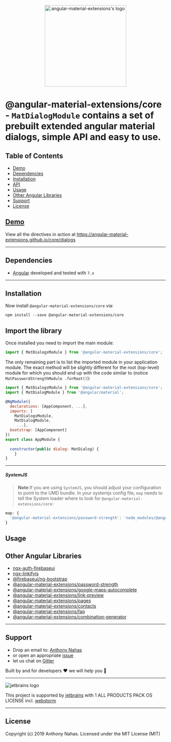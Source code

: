 <p align="center">
  <img alt="angular-material-extensions's logo"
   height="256px" width="256px" style="text-align: center;" 
   src="https://cdn.rawgit.com/angular-material-extensions/core/master/assets/angular-material-extensions-logo.svg">
</p>

# @angular-material-extensions/core - `MatDialogModule` contains a set of prebuilt extended angular material dialogs, simple API and easy to use.

## Table of Contents
- [Demo](#demo)
- [Dependencies](#dependencies)
- [Installation](#installation)
- [API](#api)
- [Usage](#usage) 
- [Other Angular Libraries](#other-angular-libraries)
- [Support](#support)
- [License](#license)

## [Demo](https://angular-material-extensions.github.io/core/dialogs)

View all the directives in action at https://angular-material-extensions.github.io/core/dialogs

---

<a name="dependencies"/>

## Dependencies
* [Angular](https://angular.io) developed and tested with `7.x`

---

<a name="installation"/>

##  Installation

Now install `@angular-material-extensions/core` via:
```shell
npm install --save @angular-material-extensions/core
```

## Import the library

Once installed you need to import the main module:
```js
import { MatDialogsModule } from '@angular-material-extensions/core';
```
The only remaining part is to list the imported module in your application module. The exact method will be slightly
different for the root (top-level) module for which you should end up with the code similar to (notice ` MatPasswordStrengthModule .forRoot()`):
```js
import { MatDialogsModule } from '@angular-material-extensions/core';
import { MatDialogModule } from '@angular/material';

@NgModule({
  declarations: [AppComponent, ...],
  imports: [
    MatDialogsModule,
    MatDialogModule,
     ...],  
  bootstrap: [AppComponent]
})
export class AppModule {
  
  constructor(public dialog: MatDialog) {
    }
}
```

---
##### SystemJS
>**Note**:If you are using `SystemJS`, you should adjust your configuration to point to the UMD bundle.
In your systemjs config file, `map` needs to tell the System loader where to look for `@angular-material-extensions/core`:
```js
map: {
  '@angular-material-extensions/password-strength': 'node_modules/@angular-material-extensions/core/bundles/core.umd.js',
}
```

<a name="usage"/>

## Usage

## Other Angular Libraries
- [ngx-auth-firebaseui](https://github.com/AnthonyNahas/ngx-auth-firebaseui)
- [ngx-linkifyjs](https://github.com/AnthonyNahas/ngx-linkifyjs)
- [@firebaseui/ng-bootstrap](https://github.com/firebaseui/ng-bootstrap)
- [@angular-material-extensions/password-strength](https://github.com/angular-material-extensions/password-strength)
- [@angular-material-extensions/google-maps-autocomplete](https://github.com/angular-material-extensions/google-maps-autocomplete)
- [@angular-material-extensions/link-preview](https://github.com/angular-material-extensions/link-preview)
- [@angular-material-extensions/pages](https://github.com/angular-material-extensions/pages)
- [@angular-material-extensions/contacts](https://github.com/angular-material-extensions/contacts)
- [@angular-material-extensions/faq](https://github.com/angular-material-extensions/faq)
- [@angular-material-extensions/combination-generator](https://github.com/angular-material-extensions/combination-generator)

---

<a name="support"/>

## Support
+ Drop an email to: [Anthony Nahas](mailto:anthony.na@hotmail.de)
+ or open an appropriate [issue](https://github.com/angular-material-extensions/password-strength/issues)
+ let us chat on [Gitter](https://gitter.im/angular-material-extensions/Lobby)
 
 Built by and for developers :heart: we will help you :punch:

---

![jetbrains logo](https://raw.githubusercontent.com/angular-material-extensions/password-strength/HEAD/assets/jetbrains-variant-4_logos/jetbrains-variant-4.png)

This project is supported by [jetbrains](https://www.jetbrains.com/) with 1 ALL PRODUCTS PACK OS LICENSE incl. [webstorm](https://www.jetbrains.com/webstorm)

---

## License

Copyright (c) 2019 Anthony Nahas. Licensed under the MIT License (MIT)

